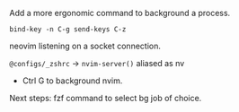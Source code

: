 

Add a more ergonomic command to background a process.

```
bind-key -n C-g send-keys C-z
```

neovim listening on a socket connection.

`@configs/_zshrc` -> `nvim-server()` aliased as nv


* Ctrl G to background nvim.

Next steps: fzf command to select bg job of choice.
